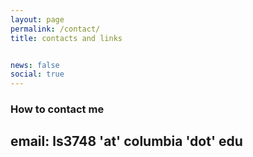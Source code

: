 ```yaml
---
layout: page
permalink: /contact/
title: contacts and links


news: false
social: true
---
```

### How to contact me

email: ls3748 'at' columbia 'dot' edu
------
